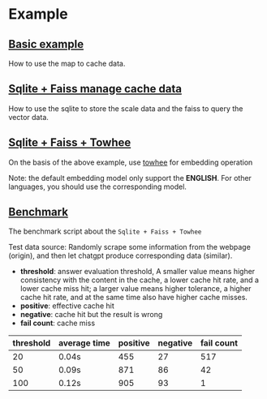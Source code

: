 # Example

## [Basic example](map/map_manager.py)

How to use the map to cache data.

## [Sqlite + Faiss manage cache data](sf_mock/sf_manager.py)

How to use the sqlite to store the scale data and the faiss to query the vector data.

## [Sqlite + Faiss + Towhee](sf_towhee/sf_manager.py)

On the basis of the above example, use [towhee](https://github.com/towhee-io/towhee) for embedding operation

Note: the default embedding model only support the **ENGLISH**. For other languages, you should use the corresponding model.

## [Benchmark](benchmark/benchmark_sf_towhee.py)

The benchmark script about the `Sqlite + Faiss + Towhee`

Test data source: Randomly scrape some information from the webpage (origin), and then let chatgpt produce corresponding data (similar).

- **threshold**: answer evaluation threshold, A smaller value means higher consistency with the content in the cache, a lower cache hit rate, and a lower cache miss hit; a larger value means higher tolerance, a higher cache hit rate, and at the same time also have higher cache misses.
- **positive**: effective cache hit
- **negative**: cache hit but the result is wrong
- **fail count**: cache miss



 | threshold | average time | positive | negative | fail count |
|-----------|--------------|----------|----------|------------|
| 20        | 0.04s        | 455      | 27       | 517        |
| 50        | 0.09s        | 871      | 86       | 42         |
| 100       | 0.12s        | 905      | 93       | 1          |